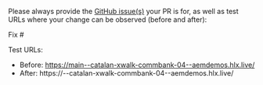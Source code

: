 Please always provide the [GitHub issue(s)](../issues) your PR is for, as well as test URLs where your change can be observed (before and after):

Fix #<gh-issue-id>

Test URLs:
- Before: https://main--catalan-xwalk-commbank-04--aemdemos.hlx.live/
- After: https://<branch>--catalan-xwalk-commbank-04--aemdemos.hlx.live/
